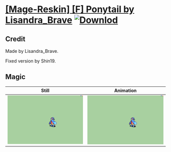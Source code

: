 # [\[Mage-Reskin\] \[F\] Ponytail by Lisandra_Brave](./) [![Downlod](https://img.shields.io/badge/Download--red?style=social&logo=github)](https://minhaskamal.github.io/DownGit/#/home?url=https://github.com/Klokinator/FE-Repo/tree/main/Battle%20Animations%2FMagi%20-%20Nature-Type%2F%5BMage-Reskin%5D%20%5BF%5D%20Ponytail%20by%20Lisandra_Brave%2F6.%20Magic%20(Fixed))

## Credit

Made by Lisandra_Brave.

Fixed version by Shin19.

## Magic

| Still | Animation |
| :---: | :-------: |
| ![Magic still](./Magic_000.png) | ![Magic animation](./Magic.gif) |
